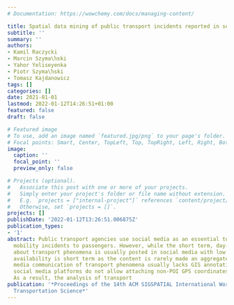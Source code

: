 ```yaml
---
# Documentation: https://wowchemy.com/docs/managing-content/

title: Spatial data mining of public transport incidents reported in social media
subtitle: ''
summary: ''
authors:
- Kamil Raczycki
- Marcin Szyma\ŉski
- Yahor Yeliseyenka
- Piotr Szyma\ŉski
- Tomasz Kajdanowicz
tags: []
categories: []
date: 2021-01-01
lastmod: 2022-01-12T14:26:51+01:00
featured: false
draft: false

# Featured image
# To use, add an image named `featured.jpg/png` to your page's folder.
# Focal points: Smart, Center, TopLeft, Top, TopRight, Left, Right, BottomLeft, Bottom, BottomRight.
image:
  caption: ''
  focal_point: ''
  preview_only: false

# Projects (optional).
#   Associate this post with one or more of your projects.
#   Simply enter your project's folder or file name without extension.
#   E.g. `projects = ["internal-project"]` references `content/project/deep-learning/index.md`.
#   Otherwise, set `projects = []`.
projects: []
publishDate: '2022-01-12T13:26:51.006875Z'
publication_types:
- '1'
abstract: Public transport agencies use social media as an essential tool for communicating
  mobility incidents to passengers. However, while the short term, day-to-day information
  about transport phenomena is usually posted in social media with low latency, its
  availability is short term as the content is rarely made an aggregated form. Social
  media communication of transport phenomena usually lacks GIS annotations as most
  social media platforms do not allow attaching non-POI GPS coordinates to posts.
  As a result, the analysis of transport
publication: '*Proceedings of the 14th ACM SIGSPATIAL International Workshop on Computational
  Transportation Science*'
---
```

